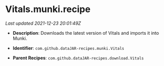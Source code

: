 # Vitals.munki.recipe

_Last updated 2021-12-23 20:01:49Z_

- **Description**: Downloads the latest version of Vitals and imports it into Munki.

- **Identifier**: `com.github.dataJAR-recipes.munki.Vitals`

- **Parent Recipes**: `com.github.dataJAR-recipes.download.Vitals`

